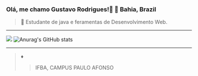 ### Olá, me chamo Gustavo Rodrigues!👋 📍 Bahia, Brazil
> 🦧 Estudante de  java e feramentas de Desenvolvimento Web.
___

![](https://pbs.twimg.com/media/Edw3X9rU8AAEYtK.png)
![Anurag's GitHub stats](https://github-readme-stats.vercel.app/api?username=zGustavo-Sys&show_icons=true&theme=contrast)
___
> ♦
>> IFBA, CAMPUS PAULO AFONSO
